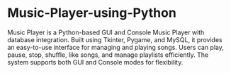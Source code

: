 # Music-Player-using-Python
Music Player is a Python-based GUI and Console Music Player with database integration. Built using Tkinter, Pygame, and MySQL, it provides an easy-to-use interface for managing and playing songs. Users can play, pause, stop, shuffle, like songs, and manage playlists efficiently. The system supports both GUI and Console modes for flexibility.
